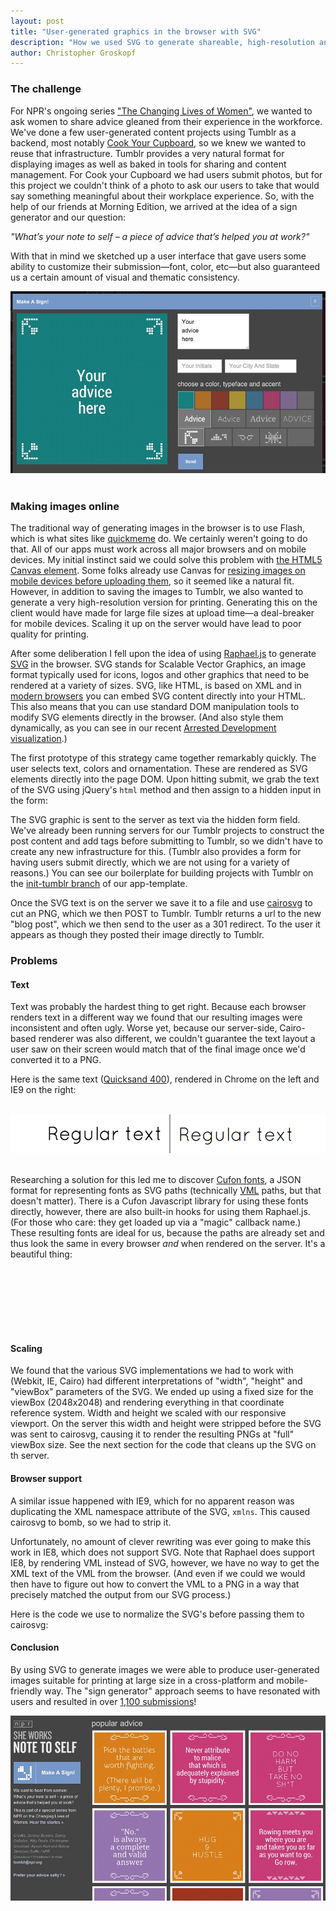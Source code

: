 ```yaml
---
layout: post
title: "User-generated graphics in the browser with SVG"
description: "How we used SVG to generate shareable, high-resolution and print-friendly graphics directly in our user's browsers."
author: Christopher Groskopf
---
```


### The challenge

For NPR's ongoing series ["The Changing Lives of Women"](http://www.npr.org/series/177622347/the-changing-lives-of-women), we wanted to ask women to share advice gleaned from their experience in the workforce. We've done a few user-generated content projects using Tumblr as a backend, most notably [Cook Your Cupboard](http://cookyourcupboard.tumblr.com), so we knew we wanted to reuse that infrastructure. Tumblr provides a very natural format for displaying images as well as baked in tools for sharing and content management. For Cook your Cupboard we had users submit photos, but for this project we couldn't think of a photo to ask our users to take that would say something meaningful about their workplace experience. So, with the help of our friends at Morning Edition, we arrived at the idea of a sign generator and our question: 

*"What’s your note to self – a piece of advice that’s helped you at work?"*


With that in mind we sketched up a user interface that gave users some ability to customize their submission&mdash;font, color, etc&mdash;but also guaranteed us a certain amount of visual and thematic consistency.

<img src="/img/posts/she-works-editor.jpg" />
&nbsp;

### Making images online

The traditional way of generating images in the browser is to use Flash, which is what sites like [quickmeme](http://www.quickmeme.com/make/caption/#id=190021979&name=Insanity+puppy&topic=Cute) do. We certainly weren't going to do that. All of our apps must work across all major browsers and on mobile devices. My initial instinct said we could solve this problem with [the HTML5 Canvas element](http://en.wikipedia.org/wiki/Canvas_element). Some folks already use Canvas for [resizing images on mobile devices before uploading them](https://github.com/gokercebeci/canvasResize), so it seemed like a natural fit. However, in addition to saving the images to Tumblr, we also wanted to generate a very high-resolution version for printing. Generating this on the client would have made for large file sizes at upload time&mdash;a deal-breaker for mobile devices. Scaling it up on the server would have lead to poor quality for printing.

After some deliberation I fell upon the idea of using [Raphael.js](http://raphaeljs.com/) to generate [SVG](http://en.wikipedia.org/wiki/Scalable_Vector_Graphics) in the browser. SVG stands for Scalable Vector Graphics, an image format typically used for icons, logos and other graphics that need to be rendered at a variety of sizes. SVG, like HTML, is based on XML and in [modern browsers](http://caniuse.com/svg) you can embed SVG content directly into your HTML. This also means that you can use standard DOM manipulation tools to modify SVG elements directly in the browser. (And also style them dynamically, as you can see in our recent [Arrested Development visualization](http://apps.npr.org/arrested-development/).)

The first prototype of this strategy came together remarkably quickly. The user selects text, colors and ornamentation. These are rendered as SVG elements directly into the page DOM. Upon hitting submit, we grab the text of the SVG using jQuery's `html` method and then assign to a hidden input in the form:

<script src="https://gist.github.com/onyxfish/5615173.js"> </script>

The SVG graphic is sent to the server as text via the hidden form field. We've already been running servers for our Tumblr projects to construct the post content and add tags before submitting to Tumblr, so we didn't have to create any new infrastructure for this. (Tumblr also provides a form for having users submit directly, which we are not using for a variety of reasons.) You can see our boilerplate for building projects with Tumblr on the [init-tumblr branch](https://github.com/nprapps/app-template/tree/init-tumblr) of our app-template.

Once the SVG text is on the server we save it to a file and use [cairosvg](http://cairosvg.org/) to cut an PNG, which we then POST to Tumblr. Tumblr returns a url to the new "blog post", which we then send to the user as a 301 redirect. To the user it appears as though they posted their image directly to Tumblr.

### Problems

#### Text

Text was probably the hardest thing to get right. Because each browser renders text in a different way we found that our resulting images were inconsistent and often ugly. Worse yet, because our server-side, Cairo-based renderer was also different, we couldn't guarantee the text layout a user saw on their screen would match that of the final image once we'd converted it to a PNG.

Here is the same text ([Quicksand 400](http://www.google.com/fonts/#QuickUsePlace:quickUse/Family:Quicksand)), rendered in Chrome on the left and IE9 on the right:

&nbsp;
<img src="/img/posts/text_chrome_ie9.png" />
&nbsp;

Researching a solution for this led me to discover [Cufon fonts](https://github.com/sorccu/cufon/wiki/About), a JSON format for representing fonts as SVG paths (technically [VML](http://en.wikipedia.org/wiki/Vector_Markup_Language) paths, but that doesn't matter). There is a Cufon Javascript library for using these fonts directly, however, there are also built-in hooks for using them Raphael.js. (For those who care: they get loaded up via a "magic" callback name.) These resulting fonts are ideal for us, because the paths are already set and thus look the same in every browser *and* when rendered on the server. It's a beautiful thing:

<script type="text/javascript" src="http://apps.npr.org/changing-lives/js/lib/jquery-1.8.3.js"> </script>
<script type="text/javascript" src="http://apps.npr.org/changing-lives/js/lib/raphael.js"> </script>
<script type="text/javascript" src="http://apps.npr.org/changing-lives/js/Snippet_400.font.js"> </script>

<div id="cufon-example" style="width: 100%; height: 100px;"> </div>

<script type="text/javascript">
    $(function() {
        var width = $('.entry').width();

        var paper = Raphael('cufon-example', width, 100, function() {
            var snippet_font = this.getFont('Snippet');
            var text_path = this.print(0, 50, 'Cufon fonts', snippet_font, 50); 

            var bbox = text_path.getBBox();
            text_path.translate((width / 2) - (bbox.width / 2), 0);
        });
    });
</script>

#### Scaling

We found that the various SVG implementations we had to work with (Webkit, IE, Cairo) had different interpretations of "width", "height" and "viewBox" parameters of the SVG. We ended up using a fixed size for the viewBox (2048x2048) and rendering everything in that coordinate reference system. Width and height we scaled with our responsive viewport. On the server this width and height were stripped before the SVG was sent to cairosvg, causing it to render the resulting PNGs at "full" viewBox size. See the next section for the code that cleans up the SVG on th server.

#### Browser support

A similar issue happened with IE9, which for no apparent reason was duplicating the XML namespace attribute of the SVG, `xmlns`. This caused cairosvg to bomb, so we had to strip it.

Unfortunately, no amount of clever rewriting was ever going to make this work in IE8, which does not support SVG. Note that Raphael does support IE8, by rendering VML instead of SVG, however, we have no way to get the XML text of the VML from the browser. (And even if we could we would then have to figure out how to convert the VML to a PNG in a way that precisely matched the output from our SVG process.)

Here is the code we use to normalize the SVG's before passing them to cairosvg:

<script src="https://gist.github.com/onyxfish/5615894.js"> </script> 

#### Conclusion

By using SVG to generate images we were able to produce user-generated images suitable for printing at large size in a cross-platform and mobile-friendly way. The "sign generator" approach seems to have resonated with users and resulted in over <a href="http://she-works.tumblr.com">1,100 submissions</a>!

<a href="http://she-works.tumblr.com/"><img src="/img/posts/she-works-grid.jpg" /></a>
